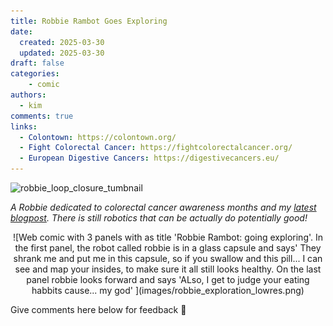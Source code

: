 ```yaml
---
title: Robbie Rambot Goes Exploring
date:
  created: 2025-03-30
  updated: 2025-03-30
draft: false
categories: 
    - comic
authors:
  - kim
comments: true
links:
  - Colontown: https://colontown.org/
  - Fight Colorectal Cancer: https://fightcolorectalcancer.org/
  - European Digestive Cancers: https://digestivecancers.eu/
---
```


<script data-goatcounter="https://knmcguire.goatcounter.com/count"
async src="//gc.zgo.at/count.js"></script>

<p><img alt="robbie_loop_closure_tumbnail" src="https://knmcguire.github.io/blog/images/robbie_exploration_lowres.png" width="100" /></p>


*A Robbie dedicated to colorectal cancer awareness months and my [latest blogpost](https://knmcguire.github.io/blog/2025/03/30/when-the-doctor-stops-smiling/). There is still robotics that can be actually do potentially good!* 


<!-- more -->

<center>![Web comic with 3 panels with as title 'Robbie Rambot: going exploring'. In the first panel, the robot called robbie is in a glass capsule and says' They shrank me and put me in this capsule, so if you swallow and this pill... I can see and map your insides, to make sure it all still looks healthy.  On the last panel robbie looks forward and says 'ALso, I get to judge your eating habbits cause... my god' ](images/robbie_exploration_lowres.png)</center>

Give comments here below for feedback :robot:
